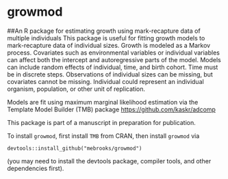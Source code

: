 # growmod
##An R package for estimating growth using mark-recapture data of multiple individuals
This package is useful for fitting growth models to mark-recapture data of individual sizes. Growth is modeled as a Markov process. Covariates such as environmental variables or individual variables can affect both the intercept and autoregressive parts of the model. Models can include random effects of individual, time, and birth cohort. Time must be in discrete steps. 
Observations of individual sizes can be missing, but covariates cannot be missing. Individual could represent an individual organism, population, or other unit of replication.

Models are fit using maximum marginal likelihood estimation via the Template Model Builder (TMB) package https://github.com/kaskr/adcomp

This package is part of a manuscript in preparation for publication.

To install `growmod`, first install `TMB` from CRAN, then install `growmod` via
```
devtools::install_github("mebrooks/growmod")
```
(you may need to install the devtools package, compiler tools, and other dependencies first).